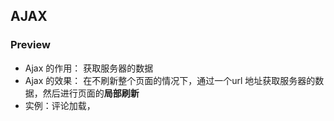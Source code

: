 ## AJAX 
### Preview 
- Ajax 的作用： 获取服务器的数据
- Ajax 的效果： 在不刷新整个页面的情况下，通过一个url 地址获取服务器的数据，然后进行页面的**局部刷新**
- 实例：评论加载，
<!--stackedit_data:
eyJoaXN0b3J5IjpbMTA2NTI1MTAyMSw2ODE3NjgxODUsMTUwOT
kwMjQ1OF19
-->